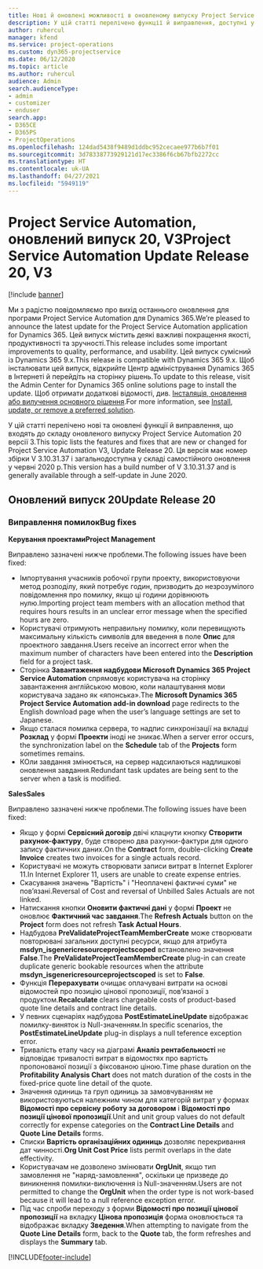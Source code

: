 ```yaml
---
title: Нові й оновлені можливості в оновленому випуску Project Service Automation 20, V3
description: У цій статті перелічено функції й виправлення, доступні у випуску Project Service Automation 20, V3
author: ruhercul
manager: kfend
ms.service: project-operations
ms.custom: dyn365-projectservice
ms.date: 06/12/2020
ms.topic: article
ms.author: ruhercul
audience: Admin
search.audienceType:
- admin
- customizer
- enduser
search.app:
- D365CE
- D365PS
- ProjectOperations
ms.openlocfilehash: 124dad5438f9489d1ddbc952cecaee977b6b7f01
ms.sourcegitcommit: 3d78338773929121d17ec3386f6cb67bfb2272cc
ms.translationtype: HT
ms.contentlocale: uk-UA
ms.lasthandoff: 04/27/2021
ms.locfileid: "5949119"
---
```

# <a name="project-service-automation-update-release-20-v3"></a><span data-ttu-id="2cbe6-103">Project Service Automation, оновлений випуск 20, V3</span><span class="sxs-lookup"><span data-stu-id="2cbe6-103">Project Service Automation Update Release 20, V3</span></span>

[!include [banner](../includes/psa-now-project-operations.md)]

<span data-ttu-id="2cbe6-104">Ми з радістю повідомляємо про вихід останнього оновлення для програми Project Service Automation для Dynamics 365.</span><span class="sxs-lookup"><span data-stu-id="2cbe6-104">We’re pleased to announce the latest update for the Project Service Automation application for Dynamics 365.</span></span> <span data-ttu-id="2cbe6-105">Цей випуск містить деякі важливі покращення якості, продуктивності та зручності.</span><span class="sxs-lookup"><span data-stu-id="2cbe6-105">This release includes some important improvements to quality, performance, and usability.</span></span> <span data-ttu-id="2cbe6-106">Цей випуск сумісний із Dynamics 365 9.x.</span><span class="sxs-lookup"><span data-stu-id="2cbe6-106">This release is compatible with Dynamics 365 9.x.</span></span> <span data-ttu-id="2cbe6-107">Щоб інсталювати цей випуск, відкрийте Центр адміністрування Dynamics 365 в Інтернеті й перейдіть на сторінку рішень.</span><span class="sxs-lookup"><span data-stu-id="2cbe6-107">To update to this release, visit the Admin Center for Dynamics 365 online solutions page to install the update.</span></span> <span data-ttu-id="2cbe6-108">Щоб отримати додаткові відомості, див. [Інсталяція, оновлення або вилучення основного рішення](/power-platform/admin/install-remove-preferred-solution).</span><span class="sxs-lookup"><span data-stu-id="2cbe6-108">For more information, see [Install, update, or remove a preferred solution](/power-platform/admin/install-remove-preferred-solution).</span></span>

<span data-ttu-id="2cbe6-109">У цій статті перелічено нові та оновлені функції й виправлення, що входять до складу оновленого випуску Project Service Automation 20 версії 3.</span><span class="sxs-lookup"><span data-stu-id="2cbe6-109">This topic lists the features and fixes that are new or changed for Project Service Automation V3, Update Release 20.</span></span> <span data-ttu-id="2cbe6-110">Ця версія має номер збірки V 3.10.31.37 і загальнодоступна у складі самостійного оновлення у червні 2020 р.</span><span class="sxs-lookup"><span data-stu-id="2cbe6-110">This version has a build number of V 3.10.31.37 and is generally available through a self-update in June 2020.</span></span>

## <a name="update-release-20"></a><span data-ttu-id="2cbe6-111">Оновлений випуск 20</span><span class="sxs-lookup"><span data-stu-id="2cbe6-111">Update Release 20</span></span>

### <a name="bug-fixes"></a><span data-ttu-id="2cbe6-112">Виправлення помилок</span><span class="sxs-lookup"><span data-stu-id="2cbe6-112">Bug fixes</span></span>

<span data-ttu-id="2cbe6-113">**Керування проектами**</span><span class="sxs-lookup"><span data-stu-id="2cbe6-113">**Project Management**</span></span>

<span data-ttu-id="2cbe6-114">Виправлено зазначені нижче проблеми.</span><span class="sxs-lookup"><span data-stu-id="2cbe6-114">The following issues have been fixed:</span></span>

- <span data-ttu-id="2cbe6-115">Імпортування учасників робочої групи проекту, використовуючи метод розподілу, який потребує годин, призводить до незрозумілого повідомлення про помилку, якщо ці години дорівнюють нулю.</span><span class="sxs-lookup"><span data-stu-id="2cbe6-115">Importing project team members with an allocation method that requires hours results in an unclear error message when the specified hours are zero.</span></span>
- <span data-ttu-id="2cbe6-116">Користувачі отримують неправильну помилку, коли перевищують максимальну кількість символів для введення в поле **Опис** для проектного завдання.</span><span class="sxs-lookup"><span data-stu-id="2cbe6-116">Users receive an incorrect error when the maximum number of characters have been entered into the **Description** field for a project task.</span></span>
- <span data-ttu-id="2cbe6-117">Сторінка **Завантаження надбудови Microsoft Dynamics 365 Project Service Automation** спрямовує користувача на сторінку завантаження англійською мовою, коли налаштування мови користувача задано як «японська».</span><span class="sxs-lookup"><span data-stu-id="2cbe6-117">The **Microsoft Dynamics 365 Project Service Automation add-in download** page redirects to the English download page when the user’s language settings are set to Japanese.</span></span>
- <span data-ttu-id="2cbe6-118">Якщо сталася помилка сервера, то надпис синхронізації на вкладці **Розклад** у формі **Проекти** іноді не зникає.</span><span class="sxs-lookup"><span data-stu-id="2cbe6-118">When a server error occurs, the synchronization label on the **Schedule** tab of the **Projects** form sometimes remains.</span></span>
- <span data-ttu-id="2cbe6-119">КОли завдання змінюється, на сервер надсилаються надлишкові оновлення завдання.</span><span class="sxs-lookup"><span data-stu-id="2cbe6-119">Redundant task updates are being sent to the server when a task is modified.</span></span>

<span data-ttu-id="2cbe6-120">**Sales**</span><span class="sxs-lookup"><span data-stu-id="2cbe6-120">**Sales**</span></span>

<span data-ttu-id="2cbe6-121">Виправлено зазначені нижче проблеми.</span><span class="sxs-lookup"><span data-stu-id="2cbe6-121">The following issues have been fixed:</span></span>

- <span data-ttu-id="2cbe6-122">Якщо у формі **Сервісний договір** двічі клацнути кнопку **Створити рахунок-фактуру**, буде створено два рахунки-фактури для одного запису фактичних даних.</span><span class="sxs-lookup"><span data-stu-id="2cbe6-122">On the **Contract** form, double-clicking **Create Invoice** creates two invoices for a single actuals record.</span></span>
- <span data-ttu-id="2cbe6-123">Користувачі не можуть створювати записи витрат в Internet Explorer 11.</span><span class="sxs-lookup"><span data-stu-id="2cbe6-123">In Internet Explorer 11, users are unable to create expense entries.</span></span>
- <span data-ttu-id="2cbe6-124">Скасування значень "Вартість" і "Неоплачені фактичні суми" не пов’язані.</span><span class="sxs-lookup"><span data-stu-id="2cbe6-124">Reversal of Cost and reversal of Unbilled Sales Actuals are not linked.</span></span>
- <span data-ttu-id="2cbe6-125">Натискання кнопки **Оновити фактичні дані** у формі **Проект** не оновлює **Фактичний час завдання**.</span><span class="sxs-lookup"><span data-stu-id="2cbe6-125">The **Refresh Actuals** button on the **Project** form does not refresh **Task Actual Hours**.</span></span>
- <span data-ttu-id="2cbe6-126">Надбудова **PreValidateProjectTeamMemberCreate** може створювати повторювані загальних доступні ресурси, якщо для атрибута **msdyn_isgenericresourceprojectscoped** встановлено значення **False**.</span><span class="sxs-lookup"><span data-stu-id="2cbe6-126">The **PreValidateProjectTeamMemberCreate** plug-in can create duplicate generic bookable resources when the attribute **msdyn_isgenericresourceprojectscoped** is set to **False**.</span></span>
- <span data-ttu-id="2cbe6-127">Функція **Перерахувати** очищає оплачувані витрати на основі відомостей про позицію цінової пропозиції, пов’язаної з продуктом.</span><span class="sxs-lookup"><span data-stu-id="2cbe6-127">**Recalculate** clears chargeable costs of product-based quote line details and contract line details.</span></span>
- <span data-ttu-id="2cbe6-128">У певних сценаріях надбудова **PostEstimateLineUpdate** відображає помилку-виняток із Null-значенням.</span><span class="sxs-lookup"><span data-stu-id="2cbe6-128">In specific scenarios, the **PostEstimateLineUpdate** plug-in displays a null teference exception error.</span></span>
- <span data-ttu-id="2cbe6-129">Тривалість етапу часу на діаграмі **Аналіз рентабельності** не відповідає тривалості витрат в відомостях про вартість пропонованої позиції з фіксованою ціною.</span><span class="sxs-lookup"><span data-stu-id="2cbe6-129">Time phase duration on the **Profitability Analysis Chart** does not match duration of the costs in the fixed-price quote line detail of the quote.</span></span>
- <span data-ttu-id="2cbe6-130">Значення одиниць та груп одиниць за замовчуванням не використовуються належним чином для категорій витрат у формах **Відомості про сервісну роботу за договором** і **Відомості про позиції цінової пропозиції**.</span><span class="sxs-lookup"><span data-stu-id="2cbe6-130">Unit and unit group values do not default correctly for expense categories on the **Contract Line Details** and **Quote Line Details** forms.</span></span>
- <span data-ttu-id="2cbe6-131">Списки **Вартість організаційних одиниць** дозволяє перекривання дат чинності.</span><span class="sxs-lookup"><span data-stu-id="2cbe6-131">**Org Unit Cost Price** lists permit overlaps in the date effectivity.</span></span>
- <span data-ttu-id="2cbe6-132">Користувачам не дозволено змінювати **OrgUnit**, якщо тип замовлення не "наряд-замовлення", оскільки це призведе до виникнення помилки-виключення із Null-значенням.</span><span class="sxs-lookup"><span data-stu-id="2cbe6-132">Users are not permitted to change the **OrgUnit** when the order type is not work-based because it will lead to a null reference exception error.</span></span>
- <span data-ttu-id="2cbe6-133">Під час спроби переходу з форми **Відомості про позиції цінової пропозиції** на вкладку **Цінова пропозиція** форма оновлюється та відображає вкладку **Зведення**.</span><span class="sxs-lookup"><span data-stu-id="2cbe6-133">When attempting to navigate from the **Quote Line Details** form, back to the **Quote** tab, the form refreshes and displays the **Summary** tab.</span></span>


[!INCLUDE[footer-include](../includes/footer-banner.md)]